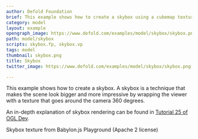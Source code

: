```yaml
---
author: Defold Foundation
brief: This example shows how to create a skybox using a cubemap texture.
category: model
layout: example
opengraph_image: https://www.defold.com/examples/model/skybox/skybox.png
path: model/skybox
scripts: skybox.fp, skybox.vp
tags: model
thumbnail: skybox.png
title: Skybox
twitter_image: https://www.defold.com/examples/model/skybox/skybox.png

---
```


This example shows how to create a skybox. A skybox is a technique that makes the scene look bigger and more impressive by wrapping the viewer with a texture that goes around the camera 360 degrees.

An in-depth explanation of skybox rendering can be found in [Tutorial 25 of OGL Dev](https://www.ogldev.org/www/tutorial25/tutorial25.html).


Skybox texture from Babylon.js Playground (Apache 2 license)